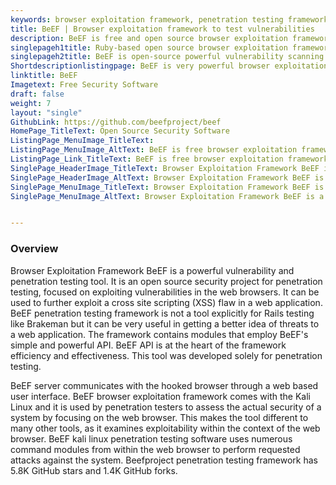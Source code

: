 ```yaml
---
keywords: browser exploitation framework, penetration testing framework, vulnerability and penetration testing, kali linux penetration testing, beef kali linux, beef xss framework, advanced penetration testing
title: BeEF | Browser exploitation framework to test vulnerabilities
description: BeEF is free and open source browser exploitation framework. It is vulnerability and penetration testing tool that employ BeEF's simple and powerful API.
singlepageh1title: Ruby-based open source browser exploitation framework
singlepageh2title: BeEF is open-source powerful vulnerability scanning and penetration testing framework. It was designed to explore and test the vulnerabilities in browsers.
Shortdescriptionlistingpage: BeEF is very powerful browser exploitation framework and penetration testing framework. The framework contains numerous modules that employ BeEF's simple and powerful API.
linktitle: BeEF
Imagetext: Free Security Software
draft: false
weight: 7
layout: "single"
GithubLink: https://github.com/beefproject/beef
HomePage_TitleText: Open Source Security Software
ListingPage_MenuImage_TitleText: 
ListingPage_MenuImage_AltText: BeEF is free browser exploitation framework to test vulnerabilities
ListingPage_Link_TitleText: BeEF is free browser exploitation framework to test vulnerabilities
SinglePage_HeaderImage_TitleText: Browser Exploitation Framework BeEF is a powerful vulnerability and penetration testing tool.
SinglePage_HeaderImage_AltText: Browser Exploitation Framework BeEF is a powerful vulnerability and penetration testing tool.
SinglePage_MenuImage_TitleText: Browser Exploitation Framework BeEF is a powerful vulnerability and penetration testing tool.
SinglePage_MenuImage_AltText: Browser Exploitation Framework BeEF is a powerful vulnerability and penetration testing tool.


---
```


### **Overview**

Browser Exploitation Framework BeEF is a powerful vulnerability and penetration testing tool. It is an open source security project for penetration testing, focused on exploiting vulnerabilities in the web browsers. It can be used to further exploit a cross site scripting (XSS) flaw in a web application. BeEF penetration testing framework is not a tool explicitly for Rails testing like Brakeman but it can be very useful in getting a better idea of threats to a web application. The framework contains modules that employ BeEF's simple and powerful API. BeEF API is at the heart of the framework efficiency and effectiveness. This tool was developed solely for penetration testing.

BeEF server communicates with the hooked browser through a web based user interface. BeEF browser exploitation framework comes with the Kali Linux and it is used by penetration testers to assess the actual security of a system by focusing on the web browser. This makes the tool different to many other tools, as it examines exploitability within the context of the web browser. BeEF kali linux penetration testing software uses numerous command modules from within the web browser to perform requested attacks against the system. Beefproject penetration testing framework has 5.8K GitHub stars and 1.4K GitHub forks.